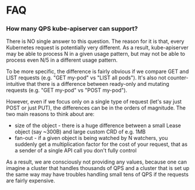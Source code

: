 # FAQ

### How many QPS kube-apiserver can support?

There is NO single answer to this question. The reason for it is that,
every Kubernetes request is potentially very different. As a result,
kube-apiserver may be able to process N in a given usage pattern, but
may not be able to process even N/5 in a different usage pattern.

To be more specific, the difference is fairly obvious if we compare
GET and LIST requests (e.g. "GET my-pod" vs "LIST all pods").
It's also not counter-intuitive that there is a difference between
ready-only and mutating requests (e.g. "GET my-pod" vs "POST my-pod").

However, even if we focus only on a single type of request (let's say just
POST or just PUT), the differences can be in the orders of magnitude.
The two main reasons to think about are:
- size of the object - there is a huge difference between a small Lease
  object (say ~300B) and large custom CRD of e.g. 1MB
- fan-out - if a given object is being watched by N watchers, you
  suddenly get a multiplication factor for the cost of your request,
  that as a sender of a single API call you don't fully control

As a result, we are consciously not providing any values, because
one can imagine a cluster that handles thousands of QPS and a cluster
that is set up the same way may have troubles handling small tens of
QPS if the requests are fairly expensive.
